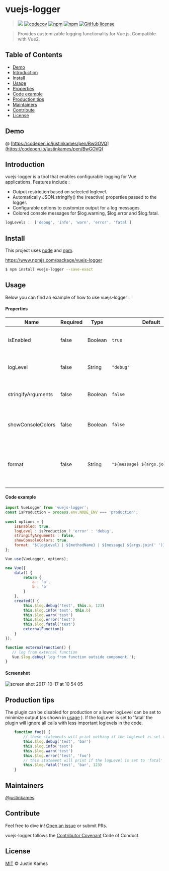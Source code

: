 # vuejs-logger

> ![](https://travis-ci.org/justinkames/vuejs-logger.svg?branch=master)
    [![codecov](https://codecov.io/gh/justinkames/vuejs-logger/branch/master/graph/badge.svg)](https://codecov.io/gh/justinkames/vuejs-logger)
    [![npm](https://img.shields.io/npm/dt/vuejs-logger.svg)](https://www.npmjs.com/package/vuejs-logger)
    [![npm](https://img.shields.io/npm/dw/vuejs-logger.svg)](https://www.npmjs.com/package/vuejs-logger)
    [![GitHub license](https://img.shields.io/badge/license-MIT-blue.svg)](https://raw.githubusercontent.com/justinkames/vuejs-logger/master/LICENSE)

> Provides customizable logging functionality for Vue.js. Compatible with Vue2.

## Table of Contents

- [Demo](#demo)
- [Introduction](#introduction)
- [Install](#install)
- [Usage](#usage)
- [Properties](#properties)
- [Code example](#code-example)
- [Production tips](#production-tips)
- [Maintainers](#maintainers)
- [Contribute](#contribute)
- [License](#license)

## Demo

@ [https://codepen.io/justinkames/pen/BwGOVQ](https://codepen.io/justinkames/pen/BwGOVQ)

## Introduction 

vuejs-logger is a tool that enables configurable logging for Vue applications. Features include :

- Output restriction based on selected loglevel.
- Automatically JSON.stringify() the (reactive) properties passed to the logger.
- Configurable options to customize output for a log messages.
- Colored console messages for $log.warning, $log.error and $log.fatal.

```js
logLevels :  ['debug', 'info', 'warn', 'error', 'fatal']
```


## Install

This project uses [node](http://nodejs.org) and [npm](https://npmjs.com). 

https://www.npmjs.com/package/vuejs-logger

```sh
$ npm install vuejs-logger --save-exact
```

## Usage

Below you can find an example of how to use vuejs-logger :

#### Properties

| Name      | Required | Type          | Default     | Description |
| ---       | ---      | ---           | ---         | ---         |
| isEnabled      | false  | Boolean |  `true `           | Enables the vuejs-logger plugin, useful toggle for production/development. |
| logLevel     | false | String | `"debug"`           | Choose between ['debug', 'info', 'warn', 'error', 'fatal']. Read [production tips](#production-tips). |
| stringifyArguments | false | Boolean          | `false`       | If true, all input will go through JSON.stringify(). Useful when printing reactive properties.|
| showConsoleColors | false | Boolean | `false`       | If true, enables console.warn, console.fatal, console.error for corresponding loglevels. |
| format | false | String | <pre lang="js">"${message} ${args.join(' \| ')}"</pre> | Log message format template, using the template string syntax without backticks. The arguments `message`, `methodName`, `level` and `args` can be used. |

#### Code example

```js
import VueLogger from 'vuejs-logger';
const isProduction = process.env.NODE_ENV === 'production';
 
const options = {
    isEnabled: true,
    logLevel : isProduction ? 'error' : 'debug',
    stringifyArguments : false,
    showConsoleColors: true,
    format: "${logLevel} | ${methodName} | ${message} ${args.join(' ')}",
};

Vue.use(VueLogger, options);
```

```js
new Vue({
    data() {
        return {
            a : 'a',
            b : 'b'
        }
    },
    created() {
        this.$log.debug('test', this.a, 123)
        this.$log.info('test', this.b)
        this.$log.warn('test')
        this.$log.error('test')
        this.$log.fatal('test')
        externalFunction()
    }
});

function externalFunction() {
   // log from external function
   Vue.$log.debug('log from function outside component.');
}
```


#### Screenshot

![screen shot 2017-10-17 at 10 54 05](https://user-images.githubusercontent.com/3469323/31655570-910fcbbe-b329-11e7-9738-bece4be4d1a8.png)

## Production tips
The plugin can be disabled for production or a lower logLevel can be set to minimize output (as shown in [usage](#usage) ). If the logLevel is set to 'fatal' the plugin will 
ignore all calls with less important loglevels in the code. 

```js
    function foo() {
        // these statements will print nothing if the logLevel is set to 'fatal'. But they will compile just fine. 
        this.$log.debug('test', 'bar')
        this.$log.info('test')
        this.$log.warn('test')
        this.$log.error('test', 'foo')
        // this statement will print if the logLevel is set to 'fatal'
        this.$log.fatal('test', 'bar', 123)
    }
```

## Maintainers

[@justinkames](https://github.com/justinkames).

## Contribute

Feel free to dive in! [Open an issue](https://github.com/justinkames/vuejs-logger/issues/new) or submit PRs.

vuejs-logger follows the [Contributor Covenant](http://contributor-covenant.org/version/1/3/0/) Code of Conduct.

## License

[MIT](LICENSE) © Justin Kames
